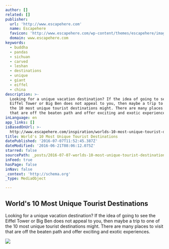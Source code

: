 ```yaml
---
author: []
related: []
publisher:
  url: 'http://www.escapehere.com'
  name: Escapehere
  favicon: 'http://www.escapehere.com/wp-content/themes/escapehere/images/favicon.ico'
  domain: www.escapehere.com
keywords:
  - buddha
  - pandas
  - sichuan
  - carved
  - leshan
  - destinations
  - unique
  - giant
  - eiffel
  - china
description: >-
  Looking for a unique vacation destination? If the idea of going to see the
  Eiffel Tower or Big Ben does not appeal to you, then maybe a trip to one of
  the 10 most unique tourist destinations might. There are many places to visit
  that are off the beaten path and offer exciting and exotic experiences.
inLanguage: en
app_links: []
isBasedOnUrl: >-
  http://www.escapehere.com/inspiration/worlds-10-most-unique-tourist-destinations/
title: World's 10 Most Unique Tourist Destinations
datePublished: '2016-07-07T11:52:45.387Z'
dateModified: '2016-06-21T08:06:12.075Z'
starred: false
sourcePath: _posts/2016-07-07-worlds-10-most-unique-tourist-destinations.md
inFeed: true
hasPage: false
inNav: false
_context: 'http://schema.org'
_type: MediaObject

---
```

<article style=""><h1>World's 10 Most Unique Tourist Destinations</h1><p>Looking for a unique vacation destination? If the idea of going to see the Eiffel Tower or Big Ben does not appeal to you, then maybe a trip to one of the 10 most unique tourist destinations might. There are many places to visit that are off the beaten path and offer exciting and exotic experiences.</p><img src="http://www.escapehere.com/wp-content/uploads/2013/05/600x896xSichuan-China-600x896.jpg.pagespeed.ic.0bOKVGrugE.jpg" /></article>